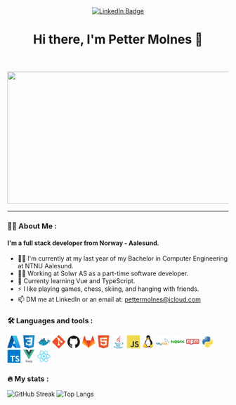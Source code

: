 <header>
   <div align="center">
    <a href="https://www.linkedin.com/in/petter-molnes-532596202/">
      <img src="https://img.shields.io/badge/LinkedIn-blue?logo=linkedin&logoColor=white&style=for-the-badge" alt="LinkedIn Badge" />
    </a>
  </div>
  <h1 align="center">Hi there, I'm Petter Molnes 👋</h1>
</header>
<main>
  <div align="center">
    <img src="https://media.giphy.com/media/dWesBcTLavkZuG35MI/giphy.gif" width="600" height="300"/>
  </div>
</main>

---

### :man_technologist: About Me :
#### I'm a full stack developer from Norway - Aalesund.
- 👨‍🎓 I'm currently at my last year of my Bachelor in Computer Engineering at NTNU Aalesund.
- 👨‍💻 Working at Solwr AS as a part-time software developer.
- 📘 Currenty learning Vue and TypeScript.
- ⚡ I like playing games, chess, skiing, and hanging with friends.
- 📫 DM me at LinkedIn or an email at: pettermolnes@icloud.com

### 🛠️ Languages and tools :
<div>
   <img src="https://github.com/devicons/devicon/blob/master/icons/azure/azure-original.svg" width="30px"/>
   <img src="https://github.com/devicons/devicon/blob/master/icons/css3/css3-original.svg" width="30px" />
   <img src="https://github.com/devicons/devicon/blob/master/icons/docker/docker-original.svg" width="30px" />
   <img src="https://github.com/devicons/devicon/blob/master/icons/git/git-original.svg" width="30px" />
   <img src="https://github.com/devicons/devicon/blob/master/icons/github/github-original.svg" width="30px" />
   <img src="https://github.com/devicons/devicon/blob/master/icons/gitlab/gitlab-original.svg" width="30px" />
   <img src="https://github.com/devicons/devicon/blob/master/icons/html5/html5-original.svg" width="30px" />
   <img src="https://github.com/devicons/devicon/blob/master/icons/java/java-original.svg" width="30px" />
   <img src="https://github.com/devicons/devicon/blob/master/icons/javascript/javascript-original.svg" width="30px" />
   <img src="https://github.com/devicons/devicon/blob/master/icons/linux/linux-original.svg" width="30px" />
   <img src="https://github.com/devicons/devicon/blob/master/icons/mysql/mysql-original-wordmark.svg" width="30px" />
   <img src="https://github.com/devicons/devicon/blob/master/icons/nginx/nginx-original.svg" width="30px" />
   <img src="https://github.com/devicons/devicon/blob/master/icons/npm/npm-original-wordmark.svg" width="30px" />
   <img src="https://github.com/devicons/devicon/blob/master/icons/python/python-original.svg" width="30px" />
   <img src="https://github.com/devicons/devicon/blob/master/icons/typescript/typescript-original.svg" width="30px" />
   <img src="https://github.com/devicons/devicon/blob/master/icons/vuejs/vuejs-original-wordmark.svg" width="30px" />
   <img src="https://github.com/devicons/devicon/blob/master/icons/react/react-original.svg" width="30px" />
</div>

### 🔥 My stats :
![GitHub Streak](https://github-readme-streak-stats.herokuapp.com/?user=PMolnes)
![Top Langs](https://github-readme-stats.vercel.app/api/top-langs/?username=PMolnes)


<!--
**PMolnes/PMolnes** is a ✨ _special_ ✨ repository because its `README.md` (this file) appears on your GitHub profile.

Here are some ideas to get you started:

- 🔭 I’m currently working on ...
- 🌱 I’m currently learning ...
- 👯 I’m looking to collaborate on ...
- 🤔 I’m looking for help with ...
- 💬 Ask me about ...
- 📫 How to reach me: ...
- 😄 Pronouns: ...
- ⚡ Fun fact: ...
-->
